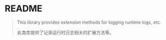 # README

> This library provides extension methods for logging runtime logs, etc.
> 
> 此类库提供了记录运行时日志相关的扩展方法等。